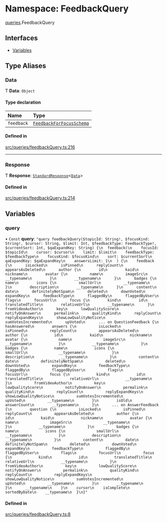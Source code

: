 # Namespace: FeedbackQuery

[queries](api/modules/queries.md).FeedbackQuery

## Interfaces

- [Variables](api/interfaces/queries.FeedbackQuery.Variables.md)

## Type Aliases

### Data

Ƭ **Data**: `Object`

#### Type declaration

| Name | Type |
| :------ | :------ |
| `feedback` | [`FeedbackForFocusSchema`](api/interfaces/FeedbackForFocusSchema.md) |

#### Defined in

[src/queries/feedbackQuery.ts:216](https://github.com/bhavjitChauhan/khan-api/blob/649b2610/src/queries/feedbackQuery.ts#L216)

___

### Response

Ƭ **Response**: [`StandardResponse`](api/README.md#standardresponse)\<[`Data`](api/modules/queries.FeedbackQuery.md#data)\>

#### Defined in

[src/queries/feedbackQuery.ts:214](https://github.com/bhavjitChauhan/khan-api/blob/649b2610/src/queries/feedbackQuery.ts#L214)

## Variables

### query

• `Const` **query**: ``"query feedbackQuery($topicId: String!, $focusKind: String!, $cursor: String, $limit: Int, $feedbackType: FeedbackType!, $currentSort: Int, $qaExpandKey: String) {\n  feedback(\n    focusId: $topicId\n    cursor: $cursor\n    limit: $limit\n    feedbackType: $feedbackType\n    focusKind: $focusKind\n    sort: $currentSort\n    qaExpandKey: $qaExpandKey\n    answersLimit: 1\n  ) {\n    feedback {\n      isLocked\n      isPinned\n      replyCount\n      appearsAsDeleted\n      author {\n        id\n        kaid\n        nickname\n        avatar {\n          name\n          imageSrc\n          __typename\n        }\n        __typename\n      }\n      badges {\n        name\n        icons {\n          smallUrl\n          __typename\n        }\n        description\n        __typename\n      }\n      content\n      date\n      definitelyNotSpam\n      deleted\n      downVoted\n      expandKey\n      feedbackType\n      flaggedBy\n      flaggedByUser\n      flags\n      focusUrl\n      focus {\n        kind\n        id\n        translatedTitle\n        relativeUrl\n        __typename\n      }\n      fromVideoAuthor\n      key\n      lowQualityScore\n      notifyOnAnswer\n      permalink\n      qualityKind\n      replyCount\n      replyExpandKeys\n      showLowQualityNotice\n      sumVotesIncremented\n      upVoted\n      ... on QuestionFeedback {\n        hasAnswered\n        answers {\n          isLocked\n          isPinned\n          replyCount\n          appearsAsDeleted\n          author {\n            id\n            kaid\n            nickname\n            avatar {\n              name\n              imageSrc\n              __typename\n            }\n            __typename\n          }\n          badges {\n            name\n            icons {\n              smallUrl\n              __typename\n            }\n            description\n            __typename\n          }\n          content\n          date\n          definitelyNotSpam\n          deleted\n          downVoted\n          expandKey\n          feedbackType\n          flaggedBy\n          flaggedByUser\n          flags\n          focusUrl\n          focus {\n            kind\n            id\n            translatedTitle\n            relativeUrl\n            __typename\n          }\n          fromVideoAuthor\n          key\n          lowQualityScore\n          notifyOnAnswer\n          permalink\n          qualityKind\n          replyCount\n          replyExpandKeys\n          showLowQualityNotice\n          sumVotesIncremented\n          upVoted\n          __typename\n        }\n        isOld\n        answerCount\n        __typename\n      }\n      ... on AnswerFeedback {\n        question {\n          isLocked\n          isPinned\n          replyCount\n          appearsAsDeleted\n          author {\n            id\n            kaid\n            nickname\n            avatar {\n              name\n              imageSrc\n              __typename\n            }\n            __typename\n          }\n          badges {\n            name\n            icons {\n              smallUrl\n              __typename\n            }\n            description\n            __typename\n          }\n          content\n          date\n          definitelyNotSpam\n          deleted\n          downVoted\n          expandKey\n          feedbackType\n          flaggedBy\n          flaggedByUser\n          flags\n          focusUrl\n          focus {\n            kind\n            id\n            translatedTitle\n            relativeUrl\n            __typename\n          }\n          fromVideoAuthor\n          key\n          lowQualityScore\n          notifyOnAnswer\n          permalink\n          qualityKind\n          replyCount\n          replyExpandKeys\n          showLowQualityNotice\n          sumVotesIncremented\n          upVoted\n          __typename\n        }\n        __typename\n      }\n      __typename\n    }\n    cursor\n    isComplete\n    sortedByDate\n    __typename\n  }\n}"``

#### Defined in

[src/queries/feedbackQuery.ts:8](https://github.com/bhavjitChauhan/khan-api/blob/649b2610/src/queries/feedbackQuery.ts#L8)
